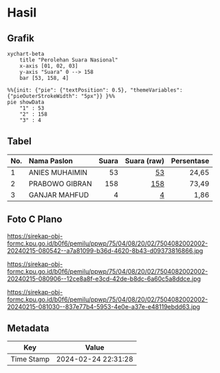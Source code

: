 # Hasil

## Grafik

```mermaid
xychart-beta
    title "Perolehan Suara Nasional"
    x-axis [01, 02, 03]
    y-axis "Suara" 0 --> 158
    bar [53, 158, 4]
```

```mermaid
%%{init: {"pie": {"textPosition": 0.5}, "themeVariables": {"pieOuterStrokeWidth": "5px"}} }%%
pie showData
    "1" : 53
    "2" : 158
    "3" : 4
```

## Tabel

| No. | Nama Paslon    | Suara | Suara (raw) | Persentase |
|:--- |:-------------- | -----:| -----------:| ----------:|
| 1   | ANIES MUHAIMIN | 53    | [53][p-1]   | 24,65      |
| 2   | PRABOWO GIBRAN | 158   | [158][p-2]  | 73,49      |
| 3   | GANJAR MAHFUD  | 4     | [4][p-3]    | 1,86       |


[p-1]: https://github.com/gigit-pemilu/pemilu-2024/blob/main/pilpres/hitung-suara/sub/75-gorontalo/sub/04-pohuwato/sub/08-dengilo/sub/2002-karya-baru/sub/002-tps/sub/paslon-1.txt
[p-2]: https://github.com/gigit-pemilu/pemilu-2024/blob/main/pilpres/hitung-suara/sub/75-gorontalo/sub/04-pohuwato/sub/08-dengilo/sub/2002-karya-baru/sub/002-tps/sub/paslon-2.txt
[p-3]: https://github.com/gigit-pemilu/pemilu-2024/blob/main/pilpres/hitung-suara/sub/75-gorontalo/sub/04-pohuwato/sub/08-dengilo/sub/2002-karya-baru/sub/002-tps/sub/paslon-3.txt

## Foto C Plano

https://sirekap-obj-formc.kpu.go.id/b0f6/pemilu/ppwp/75/04/08/20/02/7504082002002-20240215-080542--a7a81099-b36d-4620-8b43-d09373816866.jpg

https://sirekap-obj-formc.kpu.go.id/b0f6/pemilu/ppwp/75/04/08/20/02/7504082002002-20240215-080906--12ce8a8f-e3cd-42de-b8dc-6a60c5a8ddce.jpg

https://sirekap-obj-formc.kpu.go.id/b0f6/pemilu/ppwp/75/04/08/20/02/7504082002002-20240215-081030--837e77b4-5953-4e0e-a37e-e48119ebdd63.jpg


## Metadata

| Key        | Value               |
| ---------- | ------------------- |
| Time Stamp | 2024-02-24 22:31:28 |



